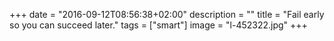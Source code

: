 +++
date = "2016-09-12T08:56:38+02:00"
description = ""
title = "Fail early so you can succeed later."
tags = ["smart"]
image = "l-452322.jpg"
+++

